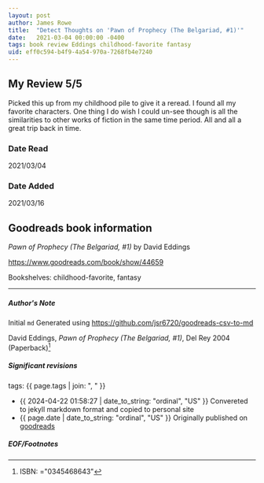 ```yaml
---
layout: post
author: James Rowe
title:  "Detect Thoughts on 'Pawn of Prophecy (The Belgariad, #1)'"
date:   2021-03-04 00:00:00 -0400
tags: book review Eddings childhood-favorite fantasy
uid: eff0c594-b4f9-4a54-970a-7268fb4e7240
---
```


<!-- highly dependent on how you personally use jekyll templates, and how you want this to show up -->
<!-- escape any jekyll keys with double brackets -->

## My Review 5/5

Picked this up from my childhood pile to give it a reread. I found all my favorite characters. One thing I do wish I could un-see though is all the similarities to other works of fiction in the same time period. All and all a great trip back in time.

### Date Read
2021/03/04

### Date Added
2021/03/16

## Goodreads book information

*Pawn of Prophecy (The Belgariad, #1)* by David Eddings

https://www.goodreads.com/book/show/44659

Bookshelves: childhood-favorite, fantasy

---

##### Author's Note

Initial `md` Generated using https://github.com/jsr6720/goodreads-csv-to-md

David Eddings, *Pawn of Prophecy (The Belgariad, #1)*,  Del Rey 2004 (Paperback)[^1]

##### Significant revisions

tags: {{ page.tags | join: ", " }} <!-- todo move this somewhere -->

- {{ 2024-04-22 01:58:27 | date_to_string: "ordinal", "US" }} Convereted to jekyll markdown format and copied to personal site
- {{ page.date | date_to_string: "ordinal", "US" }} Originally published on [goodreads](https://www.goodreads.com)

##### EOF/Footnotes

[^1]: ISBN: ="0345468643"